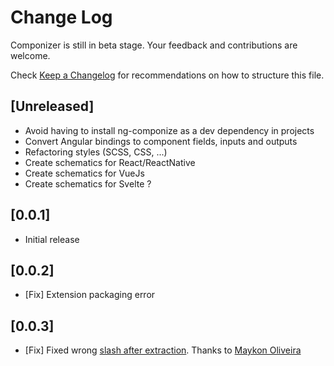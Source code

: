 # Change Log

Componizer is still in beta stage. Your feedback and contributions are welcome.

Check [Keep a Changelog](http://keepachangelog.com/) for recommendations on how to structure this file.

## [Unreleased]

- Avoid having to install ng-componize as a dev dependency in projects
- Convert Angular bindings to component fields, inputs and outputs
- Refactoring styles (SCSS, CSS, ...)
- Create schematics for React/ReactNative
- Create schematics for VueJs
- Create schematics for Svelte ?

## [0.0.1]

- Initial release

## [0.0.2]

- [Fix] Extension packaging error

## [0.0.3]

- [Fix] Fixed wrong [slash after extraction](https://github.com/bilelmsekni/componizer/issues/5). Thanks to [Maykon Oliveira](https://github.com/maykon-oliveira)
